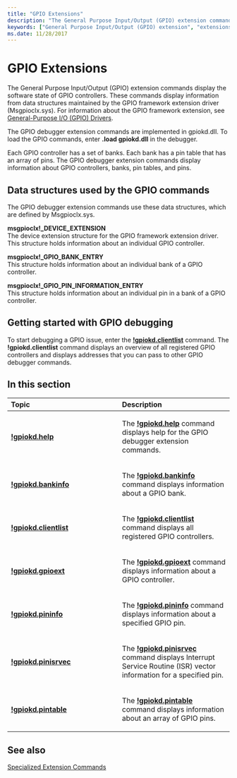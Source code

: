 ```yaml
---
title: "GPIO Extensions"
description: "The General Purpose Input/Output (GPIO) extension commands display the software state of GPIO controllers."
keywords: ["General Purpose Input/Output (GPIO) extension", "extensions", "WinDbg", "Windows Debugging"]
ms.date: 11/28/2017
---
```


# GPIO Extensions


The General Purpose Input/Output (GPIO) extension commands display the software state of GPIO controllers. These commands display information from data structures maintained by the GPIO framework extension driver (Msgpioclx.sys). For information about the GPIO framework extension, see [General-Purpose I/O (GPIO) Drivers](/windows-hardware/drivers/ddi/_gpio/).

The GPIO debugger extension commands are implemented in gpiokd.dll. To load the GPIO commands, enter **.load gpiokd.dll** in the debugger.

Each GPIO controller has a set of banks. Each bank has a pin table that has an array of pins. The GPIO debugger extension commands display information about GPIO controllers, banks, pin tables, and pins.

## <span id="data-structures-used-by-the-gpio-commands"></span><span id="DATA_STRUCTURES_USED_BY_THE_GPIO_COMMANDS"></span>Data structures used by the GPIO commands


The GPIO debugger extension commands use these data structures, which are defined by Msgpioclx.sys.

<span id="msgpioclx__DEVICE_EXTENSION"></span><span id="msgpioclx__device_extension"></span><span id="MSGPIOCLX__DEVICE_EXTENSION"></span>**msgpioclx!\_DEVICE\_EXTENSION**  
The device extension structure for the GPIO framework extension driver. This structure holds information about an individual GPIO controller.

<span id="msgpioclx__GPIO_BANK_ENTRY"></span><span id="msgpioclx__gpio_bank_entry"></span><span id="MSGPIOCLX__GPIO_BANK_ENTRY"></span>**msgpioclx!\_GPIO\_BANK\_ENTRY**  
This structure holds information about an individual bank of a GPIO controller.

<span id="msgpioclx__GPIO_PIN_INFORMATION_ENTRY"></span><span id="msgpioclx__gpio_pin_information_entry"></span><span id="MSGPIOCLX__GPIO_PIN_INFORMATION_ENTRY"></span>**msgpioclx!\_GPIO\_PIN\_INFORMATION\_ENTRY**  
This structure holds information about an individual pin in a bank of a GPIO controller.

## <span id="Getting_started_with_GPIO_debugging"></span><span id="getting_started_with_gpio_debugging"></span><span id="GETTING_STARTED_WITH_GPIO_DEBUGGING"></span>Getting started with GPIO debugging


To start debugging a GPIO issue, enter the [**!gpiokd.clientlist**](-gpiokd-clientlist.md) command. The **!gpiokd.clientlist** command displays an overview of all registered GPIO controllers and displays addresses that you can pass to other GPIO debugger commands.

## <span id="in_this_section"></span>In this section


<table>
<colgroup>
<col width="50%" />
<col width="50%" />
</colgroup>
<thead>
<tr class="header">
<th align="left">Topic</th>
<th align="left">Description</th>
</tr>
</thead>
<tbody>
<tr class="odd">
<td align="left"><p><strong><a href="-gpiokd-help.md" data-raw-source="[!gpiokd.help](-gpiokd-help.md)">!gpiokd.help</a></strong></p></td>
<td align="left"><p>The <strong><a href="-gpiokd-help.md" data-raw-source="[!gpiokd.help](-gpiokd-help.md)">!gpiokd.help</a></strong> command displays help for the GPIO debugger extension commands.</p></td>
</tr>
<tr class="even">
<td align="left"><p><strong><a href="-gpiokd-bankinfo.md" data-raw-source="[!gpiokd.bankinfo](-gpiokd-bankinfo.md)">!gpiokd.bankinfo</a></strong></p></td>
<td align="left"><p>The <strong><a href="-gpiokd-bankinfo.md" data-raw-source="[!gpiokd.bankinfo](-gpiokd-bankinfo.md)">!gpiokd.bankinfo</a></strong> command displays information about a GPIO bank.</p></td>
</tr>
<tr class="odd">
<td align="left"><p><strong><a href="-gpiokd-clientlist.md" data-raw-source="[!gpiokd.clientlist](-gpiokd-clientlist.md)">!gpiokd.clientlist</a></strong></p></td>
<td align="left"><p>The <strong><a href="-gpiokd-clientlist.md" data-raw-source="[!gpiokd.clientlist](-gpiokd-clientlist.md)">!gpiokd.clientlist</a></strong> command displays all registered GPIO controllers.</p></td>
</tr>
<tr class="even">
<td align="left"><p><strong><a href="-gpiokd-gpioext.md" data-raw-source="[!gpiokd.gpioext](-gpiokd-gpioext.md)">!gpiokd.gpioext</a></strong></p></td>
<td align="left"><p>The <strong><a href="-gpiokd-gpioext.md" data-raw-source="[!gpiokd.gpioext](-gpiokd-gpioext.md)">!gpiokd.gpioext</a></strong> command displays information about a GPIO controller.</p></td>
</tr>
<tr class="odd">
<td align="left"><p><strong><a href="-gpiokd-pininfo.md" data-raw-source="[!gpiokd.pininfo](-gpiokd-pininfo.md)">!gpiokd.pininfo</a></strong></p></td>
<td align="left"><p>The <strong><a href="-gpiokd-pininfo.md" data-raw-source="[!gpiokd.pininfo](-gpiokd-pininfo.md)">!gpiokd.pininfo</a></strong> command displays information about a specified GPIO pin.</p></td>
</tr>
<tr class="even">
<td align="left"><p><strong><a href="-gpiokd-pinisrvec.md" data-raw-source="[!gpiokd.pinisrvec](-gpiokd-pinisrvec.md)">!gpiokd.pinisrvec</a></strong></p></td>
<td align="left"><p>The <strong><a href="-gpiokd-pinisrvec.md" data-raw-source="[!gpiokd.pinisrvec](-gpiokd-pinisrvec.md)">!gpiokd.pinisrvec</a></strong> command displays Interrupt Service Routine (ISR) vector information for a specified pin.</p></td>
</tr>
<tr class="odd">
<td align="left"><p><strong><a href="-gpiokd-pintable.md" data-raw-source="[!gpiokd.pintable](-gpiokd-pintable.md)">!gpiokd.pintable</a></strong></p></td>
<td align="left"><p>The <strong><a href="-gpiokd-pintable.md" data-raw-source="[!gpiokd.pintable](-gpiokd-pintable.md)">!gpiokd.pintable</a></strong> command displays information about an array of GPIO pins.</p></td>
</tr>
</tbody>
</table>

 

## <span id="related_topics"></span>See also


[Specialized Extension Commands](specialized-extensions.md)

 


